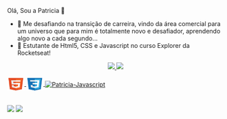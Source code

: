 
 Olá, Sou a Patricia 👋


- 🔭 Me desafiando na transição de carreira, vindo da área comercial para um universo que para mim é totalmente novo e desafiador, aprendendo algo novo a cada segundo...
- 🌱 Estutante de Html5, CSS e Javascript no curso Explorer da Rocketseat! 


<div align="center">
  <a href="https://github.com/Patyalvesena">
  <img height="180em" src="https://github-readme-stats.vercel.app/api?username=Patyalvesena&show_icons=true&theme=dracula&include_all_commits=true&count_private=true"/>
  <img height="180em" src="https://github-readme-stats.vercel.app/api/top-langs/?username=Patyalvesena&layout=compact&langs_count=7&theme=dracula"/>
</div>

<div style="display: inline_block"><br>
  <img align="center" alt="Patricia-HTML" height="30" width="40" src="https://raw.githubusercontent.com/devicons/devicon/master/icons/html5/html5-original.svg"> 
  <img align="center" alt="Patricia-CSS" height="30" width="40" src="https://raw.githubusercontent.com/devicons/devicon/master/icons/css3/css3-original.svg">
  <img align="center" alt="Patricia-Javascript" height="30" width="40" src="https://cdn.worldvectorlogo.com/logos/logo-javascript.svg">
</div>

<br>
<br>

<div> 
  <a href="https://www.linkedin.com/in/patriciaalvessenamachado/" target="_blank"><img src="https://img.shields.io/badge/-LinkedIn-%230077B5?style=for-the-badge&logo=linkedin&logoColor=white" target="_blank"></a>   
  <a href = "mailto:patyalvesena@gmail.com"><img src="https://img.shields.io/badge/-Gmail-%23333?style=for-the-badge&logo=gmail&logoColor=white" target="_blank"></a>

 
</div>
